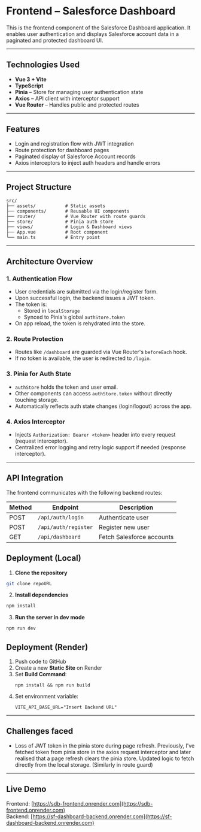 # Frontend – Salesforce Dashboard

This is the frontend component of the Salesforce Dashboard application. It enables user authentication and displays Salesforce account data in a paginated and protected dashboard UI.

---

## Technologies Used

- **Vue 3 + Vite** 
- **TypeScript** 
- **Pinia** – Store for managing user authentication state
- **Axios** – API client with interceptor support
- **Vue Router** – Handles public and protected routes

---

## Features

- Login and registration flow with JWT integration
- Route protection for dashboard pages
- Paginated display of Salesforce Account records
- Axios interceptors to inject auth headers and handle errors
---

## Project Structure

```
src/
├── assets/           # Static assets
├── components/       # Reusable UI components
├── router/           # Vue Router with route guards
├── store/            # Pinia auth store
├── views/            # Login & Dashboard views
├── App.vue           # Root component
└── main.ts           # Entry point
```

---

## Architecture Overview

### 1. Authentication Flow

- User credentials are submitted via the login/register form.
- Upon successful login, the backend issues a JWT token.
- The token is:
  - Stored in `localStorage`
  - Synced to Pinia's global `authStore.token`
- On app reload, the token is rehydrated into the store.

### 2. Route Protection

- Routes like `/dashboard` are guarded via Vue Router's `beforeEach` hook.
- If no token is available, the user is redirected to `/login`.

### 3. Pinia for Auth State

- `authStore` holds the token and user email.
- Other components can access `authStore.token` without directly touching storage.
- Automatically reflects auth state changes (login/logout) across the app.

### 4. Axios Interceptor

- Injects `Authorization: Bearer <token>` header into every request (request interceptor).
- Centralized error logging and retry logic support if needed (response interceptor).

---

## API Integration

The frontend communicates with the following backend routes:

| Method | Endpoint            | Description              |
|--------|---------------------|--------------------------|
| POST   | `/api/auth/login`   | Authenticate user        |
| POST   | `/api/auth/register`| Register new user        |
| GET    | `/api/dashboard`    | Fetch Salesforce accounts|

## Deployment (Local)
1. **Clone the repository**

```bash
git clone repoURL
```

2. **Install dependencies**

```bash
npm install
```
3. **Run the server in dev mode**

```bash
npm run dev
```


## Deployment (Render)

1. Push code to GitHub
2. Create a new **Static Site** on Render
3. Set **Build Command**:  
   ```
   npm install && npm run build
   ```
4. Set environment variable:  
   ```
   VITE_API_BASE_URL="Insert Backend URL"
   ```

---

## Challenges faced

- Loss of JWT token in the pinia store during page refresh. 
Previously, I've fetched token from pinia store in the axios request interceptor and later realised that a page refresh clears the pinia store. Updated logic to fetch directly from the local storage. (Similarly in route guard)

---

## Live Demo

Frontend: [https://sdb-frontend.onrender.com](https://sdb-frontend.onrender.com)  
Backend: [https://sf-dashboard-backend.onrender.com](https://sf-dashboard-backend.onrender.com)

